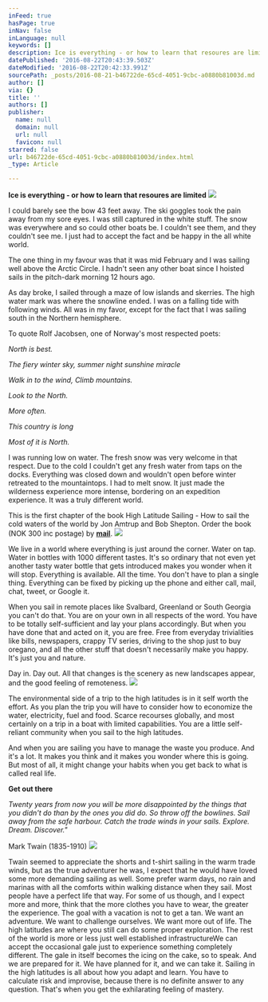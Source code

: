 ```yaml
---
inFeed: true
hasPage: true
inNav: false
inLanguage: null
keywords: []
description: Ice is everything - or how to learn that resoures are limited
datePublished: '2016-08-22T20:43:39.503Z'
dateModified: '2016-08-22T20:42:33.991Z'
sourcePath: _posts/2016-08-21-b46722de-65cd-4051-9cbc-a0880b81003d.md
author: []
via: {}
title: ''
authors: []
publisher:
  name: null
  domain: null
  url: null
  favicon: null
starred: false
url: b46722de-65cd-4051-9cbc-a0880b81003d/index.html
_type: Article

---
```

**Ice is everything - or how to learn that resoures are limited**
![](https://the-grid-user-content.s3-us-west-2.amazonaws.com/1baf61b3-9043-40b5-8c57-8409e18f3ecb.jpg)

I could barely see the bow 43 feet away. The ski goggles took the pain away from my sore eyes. I was still captured in the white stuff. The snow was everywhere and so could other boats be. I couldn't see them, and they couldn't see me. I just had to accept the fact and be happy in the all white world.

The one thing in my favour was that it was mid February and I was sailing well above the Arctic Circle. I hadn't seen any other boat since I hoisted sails in the pitch-dark morning 12 hours ago.

As day broke, I sailed through a maze of low islands and skerries. The high water mark was where the snowline ended. I was on a falling tide with following winds. All was in my favor, except for the fact that I was sailing south in the Northern hemisphere.

To quote Rolf Jacobsen, one of Norway's most respected poets:

_North is best._

_The fiery winter sky, summer night sunshine miracle_

_Walk in to the wind, Climb mountains._

_Look to the North._

_More often._

_This country is long_

_Most of it is North._

I was running low on water. The fresh snow was very welcome in that respect. Due to the cold I couldn't get any fresh water from taps on the docks. Everything was closed down and wouldn't open before winter retreated to the mountaintops. I had to melt snow. It just made the wilderness experience more intense, bordering on an expedition experience. It was a truly different world.

This is the first chapter of the book High Latitude Sailing - How to sail the cold waters of the world by Jon Amtrup and Bob Shepton. Order the book (NOK 300 inc postage) by **[mail][0]**.
![](https://the-grid-user-content.s3-us-west-2.amazonaws.com/0dd5821a-b7bc-4810-88d1-9451a02e0859.jpg)

We live in a world where everything is just around the corner. Water on tap. Water in bottles with 1000 different tastes. It's so ordinary that not even yet another tasty water bottle that gets introduced makes you wonder when it will stop. Everything is available. All the time. You don't have to plan a single thing. Everything can be fixed by picking up the phone and either call, mail, chat, tweet, or Google it.

When you sail in remote places like Svalbard, Greenland or South Georgia you can't do that. You are on your own in all respects of the word. You have to be totally self-sufficient and lay your plans accordingly. But when you have done that and acted on it, you are free. Free from everyday trivialities like bills, newspapers, crappy TV series, driving to the shop just to buy oregano, and all the other stuff that doesn't necessarily make you happy. It's just you and nature.

Day in. Day out. All that changes is the scenery as new landscapes appear, and the good feeling of remoteness.
![](https://the-grid-user-content.s3-us-west-2.amazonaws.com/5cb3341b-e627-4ed7-b229-a03c93a7b972.jpg)

The environmental side of a trip to the high latitudes is in it self worth the effort. As you plan the trip you will have to consider how to economize the water, electricity, fuel and food. Scarce recourses globally, and most certainly on a trip in a boat with limited capabilities. You are a little self-reliant community when you sail to the high latitudes.

And when you are sailing you have to manage the waste you produce. And it's a lot. It makes you think and it makes you wonder where this is going. But most of all, it might change your habits when you get back to what is called real life.

**Get out there**

_Twenty years from now you will be more disappointed by the things that you didn't do than by the ones you did do. So throw off the bowlines. Sail away from the safe harbour. Catch the trade winds in your sails. Explore. Dream. Discover."_

Mark Twain (1835-1910)
![](https://the-grid-user-content.s3-us-west-2.amazonaws.com/ac707496-05b0-4360-beed-8585f35ceaab.jpg)

Twain seemed to appreciate the shorts and t-shirt sailing in the warm trade winds, but as the true adventurer he was, I expect that he would have loved some more demanding sailing as well. Some prefer warm days, no rain and marinas with all the comforts within walking distance when they sail. Most people have a perfect life that way. For some of us though, and I expect more and more, think that the more clothes you have to wear, the greater the experience. The goal with a vacation is not to get a tan. We want an adventure. We want to challenge ourselves. We want more out of life. The high latitudes are where you still can do some proper exploration. The rest of the world is more or less just well established infrastructureWe can accept the occasional gale just to experience something completely different. The gale in itself becomes the icing on the cake, so to speak. And we are prepared for it. We have planned for it, and we can take it. Sailing in the high latitudes is all about how you adapt and learn. You have to calculate risk and improvise, because there is no definite answer to any question. That's when you get the exhilarating feeling of mastery.

[0]: mailto:jon@explorenorth.no
